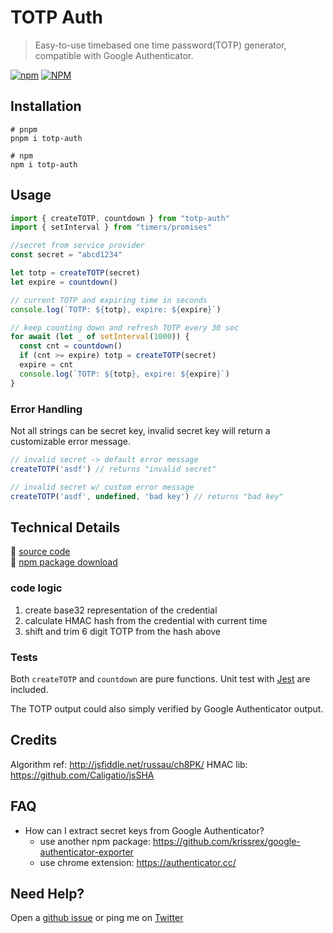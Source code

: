 # TOTP Auth

> Easy-to-use timebased one time password(TOTP) generator, compatible with Google Authenticator.

[![npm](https://img.shields.io/npm/v/totp-auth)][npm-totp]
[![NPM](https://img.shields.io/npm/l/totp-auth)](https://opensource.org/licenses/ISC)

## Installation

```shell
# pnpm
pnpm i totp-auth

# npm
npm i totp-auth
```

## Usage

```js
import { createTOTP, countdown } from "totp-auth"
import { setInterval } from "timers/promises"

//secret from service provider
const secret = "abcd1234"

let totp = createTOTP(secret)
let expire = countdown()

// current TOTP and expiring time in seconds
console.log(`TOTP: ${totp}, expire: ${expire}`)

// keep counting down and refresh TOTP every 30 sec
for await (let _ of setInterval(1000)) {
  const cnt = countdown()
  if (cnt >= expire) totp = createTOTP(secret)
  expire = cnt
  console.log(`TOTP: ${totp}, expire: ${expire}`)
}
```

### Error Handling

Not all strings can be secret key, invalid secret key will return a customizable error message.

```js
// invalid secret -> default error message
createTOTP('asdf') // returns "invalid secret" 

// invalid secret w/ custom error message
createTOTP('asdf', undefined, 'bad key') // returns "bad key" 
```

## Technical Details

🔗 [source code](https://github.com/hoishing/totp-auth)<br/>
🔗 [npm package download][npm-totp]

### code logic

1. create base32 representation of the credential
1. calculate HMAC hash from the credential with current time
1. shift and trim 6 digit TOTP from the hash above

### Tests

Both `createTOTP` and `countdown` are pure functions. Unit test with [Jest](https://jestjs.io/) are included.

The TOTP output could also simply verified by Google Authenticator output.

## Credits

Algorithm ref: http://jsfiddle.net/russau/ch8PK/
HMAC lib: https://github.com/Caligatio/jsSHA

## FAQ

- How can I extract secret keys from Google Authenticator?
  - use another npm package: https://github.com/krissrex/google-authenticator-exporter
  - use chrome extension: https://authenticator.cc/

## Need Help?

Open a [github issue](https://github.com/hoishing/totp-auth/issues) or ping me on [Twitter](https://twitter.com/hoishing)

[npm-totp]: https://www.npmjs.com/package/totp-auth
